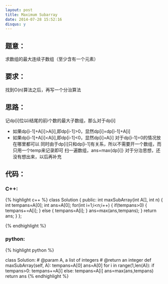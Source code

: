 ```yaml
---
layout: post
title: Maximum Subarray
date: 2014-07-28 15:52:16
disqus: y
---
```


## 题意：
求数组的最大连续子数组（至少含有一个元素）

## 要求：
找到O(n)算法之后，再写一个分治算法

## 思路：
记dp[i]位以i结尾的前i个数的最大子数组，那么对于dp[i]
- 如果dp[i-1]+A[i]>A[i],即dp[i-1]>0，显然dp[i]=dp[i-1]+A[i]
- 如果dp[i-1]+A[i]<A[i],即dp[i-1]<0，显然dp[i]=A[i]
对于dp[i-1]=0的情况放在哪里都可以
同时由于dp[i]只和dp[i-1]有关系，所以不需要开一个数组，而只用一个temp来记录即可
扫一遍数组，ans=max{dp[i]}
对于分治思想，还没有想出来，以后再补充

## 代码：

### C++:

{% highlight c++ %}
class Solution {
public:
    int maxSubArray(int A[], int n) {
        int tempans=A[0];
        int ans=A[0];
        for(int i=1;i<n;i++)
        {
            if(tempans>0)
            {
                tempans+=A[i];
            }
            else
            {
                tempans=A[i];
            }
            ans=max(ans,tempans);
        }
        return ans;
    }
};


 {% endhighlight %}
### python:

{% highlight python %}

class Solution:
    # @param A, a list of integers
    # @return an integer
    def maxSubArray(self, A):
        tempans=A[0]
        ans=A[0]
        for i in range(1,len(A)):
            if tempans>0:
                tempans+=A[i]
            else:
                tempans=A[i]
            ans=max(ans,tempans)
        return ans
 {% endhighlight %}
